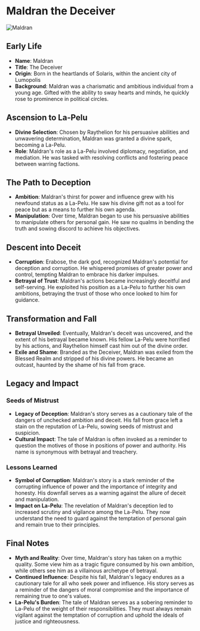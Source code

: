# Maldran the Deceiver
![Maldran](../../assets/Maldran.jpg)

## Early Life

- **Name**: Maldran
- **Title**: The Deceiver
- **Origin**: Born in the heartlands of Solaris, within the ancient city of Lumopolis
- **Background**: Maldran was a charismatic and ambitious individual from a young age. Gifted with the ability to sway hearts and minds, he quickly rose to prominence in political circles.

## Ascension to La-Pelu

- **Divine Selection**: Chosen by Raythelion for his persuasive abilities and unwavering determination, Maldran was granted a divine spark, becoming a La-Pelu.
- **Role**: Maldran's role as a La-Pelu involved diplomacy, negotiation, and mediation. He was tasked with resolving conflicts and fostering peace between warring factions.

## The Path to Deception

- **Ambition**: Maldran's thirst for power and influence grew with his newfound status as a La-Pelu. He saw his divine gift not as a tool for peace but as a means to further his own agenda.
- **Manipulation**: Over time, Maldran began to use his persuasive abilities to manipulate others for personal gain. He saw no qualms in bending the truth and sowing discord to achieve his objectives.

## Descent into Deceit

- **Corruption**: Erabose, the dark god, recognized Maldran's potential for deception and corruption. He whispered promises of greater power and control, tempting Maldran to embrace his darker impulses.
- **Betrayal of Trust**: Maldran's actions became increasingly deceitful and self-serving. He exploited his position as a La-Pelu to further his own ambitions, betraying the trust of those who once looked to him for guidance.

## Transformation and Fall

- **Betrayal Unveiled**: Eventually, Maldran's deceit was uncovered, and the extent of his betrayal became known. His fellow La-Pelu were horrified by his actions, and Raythelion himself cast him out of the divine order.
- **Exile and Shame**: Branded as the Deceiver, Maldran was exiled from the Blessed Realm and stripped of his divine powers. He became an outcast, haunted by the shame of his fall from grace.

## Legacy and Impact

### Seeds of Mistrust

- **Legacy of Deception**: Maldran's story serves as a cautionary tale of the dangers of unchecked ambition and deceit. His fall from grace left a stain on the reputation of La-Pelu, sowing seeds of mistrust and suspicion.
- **Cultural Impact**: The tale of Maldran is often invoked as a reminder to question the motives of those in positions of power and authority. His name is synonymous with betrayal and treachery.

### Lessons Learned

- **Symbol of Corruption**: Maldran's story is a stark reminder of the corrupting influence of power and the importance of integrity and honesty. His downfall serves as a warning against the allure of deceit and manipulation.
- **Impact on La-Pelu**: The revelation of Maldran's deception led to increased scrutiny and vigilance among the La-Pelu. They now understand the need to guard against the temptation of personal gain and remain true to their principles.

## Final Notes

- **Myth and Reality**: Over time, Maldran's story has taken on a mythic quality. Some view him as a tragic figure consumed by his own ambition, while others see him as a villainous archetype of betrayal.
- **Continued Influence**: Despite his fall, Maldran's legacy endures as a cautionary tale for all who seek power and influence. His story serves as a reminder of the dangers of moral compromise and the importance of remaining true to one's values.
- **La-Pelu's Burden**: The tale of Maldran serves as a sobering reminder to La-Pelu of the weight of their responsibilities. They must always remain vigilant against the temptation of corruption and uphold the ideals of justice and righteousness.

